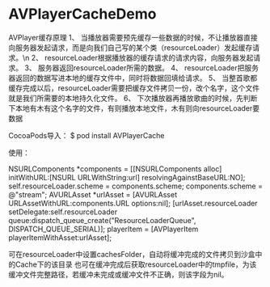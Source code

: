# AVPlayerCacheDemo

AVPlayer缓存原理
1、    当播放器需要预先缓存一些数据的时候，不让播放器直接向服务器发起请求，而是向我们自己写的某个类（resourceLoader）发起缓存请求。\n
2、    resourceLoader根据播放器的缓存请求的请求内容，向服务器发起请求。
3、    服务器返回resourceLoader所需的数据。
4、    resourceLoader把服务器返回的数据写进本地的缓存文件中，同时将数据回填给请求。
5、    当整首歌都缓存完成以后，resourceLoader需要把缓存文件拷贝一份，改个名字，这个文件就是我们所需要的本地持久化文件。
6、    下次播放器再播放歌曲的时候，先判断下本地有木有这个名字的文件，有则播放本地文件，木有则向resourceLoader要数据

CocoaPods导入：
$ pod install AVPlayerCache

使用：

NSURLComponents *components = [[NSURLComponents alloc] initWithURL:[NSURL URLWithString:url] resolvingAgainstBaseURL:NO];
self.resourceLoader.scheme = components.scheme;
components.scheme = @"stream";
AVURLAsset *urlAsset = [AVURLAsset URLAssetWithURL:components.URL options:nil];
[urlAsset.resourceLoader setDelegate:self.resourceLoader queue:dispatch_queue_create("ResourceLoaderQueue", DISPATCH_QUEUE_SERIAL)];
playerItem = [AVPlayerItem playerItemWithAsset:urlAsset];

可在resourceLoader中设置cachesFolder，自动将缓冲完成的文件拷贝到沙盒中的Cache下的该目录
也可在缓冲完成后获取resourceLoader中的tmpfile，为该缓冲文件完整路径，若缓冲未完成或缓冲文件不正确，则该字段为nil。
